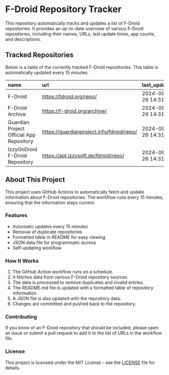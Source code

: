 # F-Droid Repository Tracker

This repository automatically tracks and updates a list of F-Droid repositories. It provides an up-to-date overview of various F-Droid repositories, including their names, URLs, last update times, app counts, and descriptions.

## Tracked Repositories

Below is a table of the currently tracked F-Droid repositories. This table is automatically updated every 15 minutes.

<!-- START_FDROID_REPO_TABLE -->

| name                                     | url                                       | last_updated        |   app_count | description   |
|:-----------------------------------------|:------------------------------------------|:--------------------|------------:|:--------------|
| F-Droid                                  | https://fdroid.org/repo/                  | 2024-09-26 14:31:05 |           0 | N/A           |
| F-Droid Archive                          | https://f-droid.org/archive/              | 2024-09-26 14:31:06 |           0 | N/A           |
| Guardian Project Official App Repository | https://guardianproject.info/fdroid/repo/ | 2024-09-26 14:31:06 |           0 | N/A           |
| IzzyOnDroid F-Droid Repository           | https://apt.izzysoft.de/fdroid/repo/      | 2024-09-26 14:31:07 |           0 | N/A           |

<!-- END_FDROID_REPO_TABLE -->

## About This Project

This project uses GitHub Actions to automatically fetch and update information about F-Droid repositories. The workflow runs every 15 minutes, ensuring that the information stays current.

### Features

- Automatic updates every 15 minutes
- Removal of duplicate repositories
- Formatted table in README for easy viewing
- JSON data file for programmatic access
- Self-updating workflow

### How It Works

1. The GitHub Action workflow runs on a schedule.
2. It fetches data from various F-Droid repository sources.
3. The data is processed to remove duplicates and invalid entries.
4. The README.md file is updated with a formatted table of repository information.
5. A JSON file is also updated with the repository data.
6. Changes are committed and pushed back to the repository.

### Contributing

If you know of an F-Droid repository that should be included, please open an issue or submit a pull request to add it to the list of URLs in the workflow file.

### License

This project is licensed under the MIT License - see the [LICENSE](LICENSE) file for details.
